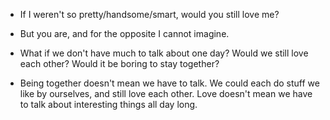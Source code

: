 - If I weren't so pretty/handsome/smart, would you still love me?
- But you are, and for the opposite I cannot imagine.

- What if we don't have much to talk about one day? Would we still love each other? Would it be boring to stay together?
- Being together doesn't mean we have to talk. We could each do stuff we like by ourselves, and still love each other. Love doesn't mean we have to talk about interesting things all day long.
